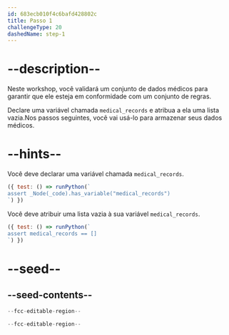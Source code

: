 ```yaml
---
id: 683ecb010f4c6bafd428802c
title: Passo 1
challengeType: 20
dashedName: step-1
---
```


# --description--

Neste workshop, você validará um conjunto de dados médicos para garantir que ele esteja em conformidade com um conjunto de regras.

Declare uma variável chamada `medical_records` e atribua a ela uma lista vazia.Nos passos seguintes, você vai usá-lo para armazenar seus dados médicos.

# --hints--

Você deve declarar uma variável chamada `medical_records`.

```js
({ test: () => runPython(`
assert _Node(_code).has_variable("medical_records")
`) })
```

Você deve atribuir uma lista vazia à sua variável `medical_records`.

```js
({ test: () => runPython(`
assert medical_records == []
`) })
```

# --seed--

## --seed-contents--

```py
--fcc-editable-region--

--fcc-editable-region--
```


